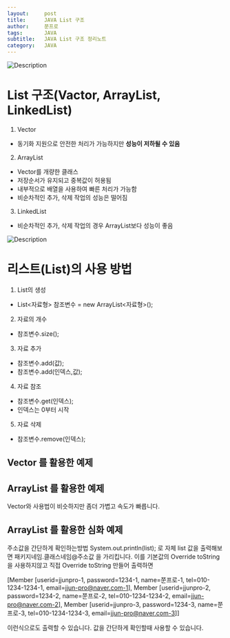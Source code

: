 ```yaml
---
layout:     post
title:      JAVA List 구조
author:     쭌프로
tags:       JAVA
subtitle:   JAVA List 구조 정리노트
category:   JAVA
---
```


<!-- Start Writing Below in Markdown -->

![Description](https://alalstjr.github.io/jjunpro.github.io/img/java_bg.png)

# List 구조(Vactor, ArrayList, LinkedList)

1. Vector 
  - 동기화 지원으로 안전한 처리가 가능하지만 <b>성능이 저하될 수 있음</b>
2. ArrayList
  - Vector를 개량한 클래스
  - 저장순서가 유지되고 중복값이 허용됨
  - 내부적으로 배열을 사용하여 빠른 처리가 가능함
  - 비순차적인 추가, 삭제 작업의 성능은 떨어짐
3. LinkedList
  - 비순차적인 추가, 삭제 작업의 경우 ArrayList보다 성능이 좋음
  
![Description](https://alalstjr.github.io/jjunpro.github.io/img/2019-04-30-2.png)

# 리스트(List)의 사용 방법

1. List의 생성
  - List<자료형> 참조변수 = new ArrayList<자료형>();
  
2. 자료의 개수
  - 참조변수.size();
  
3. 자료 추가
  - 참조변수.add(값);
  - 참조변수.add(인덱스,값);
  
4. 자료 참조
  - 참조변수.get(인덱스);
  - 인덱스는 0부터 시작
  
5. 자료 삭제
  - 참조변수.remove(인덱스);
  
## Vector 를 활용한 예제

<script src="https://gist.github.com/alalstjr/f172ee6efe943f35bac295149ef20bcf.js"></script>

## ArrayList 를 활용한 예제

Vector와 사용법이 비슷하지만 좀더 가볍고 속도가 빠릅니다.

<script src="https://gist.github.com/alalstjr/8382ddaa85cafa36478287f0a0ffb280.js"></script>

## ArrayList 를 활용한 심화 예제

<script src="https://gist.github.com/alalstjr/501ece8474ad33f7816ae166d27effa6.js"></script>

주소값을 간단하게 확인하는방법
System.out.println(list); 로 자체 list 값을 출력해보면
패키지네임.클래스네임@주소값 을 가리킵니다.
이를 기본값의 Override toString 을 사용하지않고
직접 Override toString 만들어 출력하면

[Member [userid=jjunpro-1, 
 password=1234-1, 
 name=쭌프로-1, 
 tel=010-1234-1234-1, 
 email=jjun-pro@naver.com-1], Member [userid=jjunpro-2, 
 password=1234-2, 
 name=쭌프로-2, 
 tel=010-1234-1234-2, 
 email=jjun-pro@naver.com-2], Member [userid=jjunpro-3, 
 password=1234-3, 
 name=쭌프로-3, 
 tel=010-1234-1234-3, 
 email=jjun-pro@naver.com-3]]

이런식으로도 출력할 수 있습니다.
값을 간단하게 확인할때 사용할 수 있습니다.
